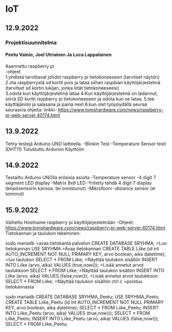 # IoT
## 12.9.2022
### Projektisuunnitelma
#### Peetu Vainio, Joel Utriainen Ja Luca Lappalainen
Asennettu raspberry pi  
-ohjeet  
1.yhdistä tarvittavat johdot raspberry pi tietokoneeseen (tarvitset näytön)  
2.ota raspberrystä sd kortti pois ja lataa siihen raspbian käyttöjärjestelmä (tarvitset sd kortin lukijan, jonka liität tietokoneeseesi)  
3.odota kun käyttöjärjestelmä lataa
4.Kun käyttöjärjestelmä on ladannut, siirrä SD kortti raspberry pi tietokoneeseen ja odota kun se lataa.
5.tee käyttäjänimi ja salasana ja paina next
6.kun olet työpöydällä seuraa seuraavia ohjeita: linkki- https://www.tomshardware.com/news/raspberry-pi-web-server,40174.html
## 13.9.2022
Tehty testejä Arduino UNO laitteella.
-Blinkin Test
-Temperature Sensor testi (DHT11)
Tutustuttu Ardunon Käyttöön
## 14.9.2022
Testailtu Arduino UNOlla erilaisia asioita
-Temperature sensor
-4 digit 7 segment LED display
-Matrix 8x8 LED
-Yritetty tehdä 4 digit 7 display lämpösensorin kanssa. (ei onnistunut)
-Mikrofooni
-distance sensor (ei toiminut)
## 15.9.2022
Vaihettu Hostname raspberry pi käyttöjärjestelmään
-Ohjeet: https://www.tomshardware.com/news/raspberry-pi-web-server,40174.html
Tietokannan ja taulukon tekeminen:

sudo mariadb =avaa tietokanta palvelun
CREATE DATABASE SRYHMA; =Luo tietokannan
USE SRYHMA =Avaa tietokannan
CREATE TABLE Liike (id int AUTO_INCREMENT NOT NULL PRIMARY KEY, arvo boolean, aika datetime); =luo taulukon
SELECT * FROM Liike; =Näyttää taulukon sisällön
INSERT INTO Liike (arvo, aika) VALUES (true,now()); =Lisää annetut arvot taulukkoon
SELECT * FROM Liike; =Näyttää taulukon sisällön
INSERT INTO Liike (arvo, aika) VALUES (false,now()); =Lisää annetut arvot taulukkoon
SELECT * FROM Liike; =Näyttää taulukon sisällön
ctrl c =poistuu tietokannasta

sudo mariadb
CREATE DATABASE SRYHMA_Peetu;
USE SRYHMA_Peetu
CREATE TABLE Liike_Peetu (id int AUTO_INCREMENT NOT NULL PRIMARY KEY, arvo boolean, aika datetime);
SELECT * FROM Liike_Peetu;
INSERT INTO Liike_Peetu (arvo, aika) VALUES (true,now());
SELECT * FROM Liike_Peetu;
INSERT INTO Liike_Peetu (arvo, aika) VALUES (false,now());
SELECT * FROM Liike_Peetu;
